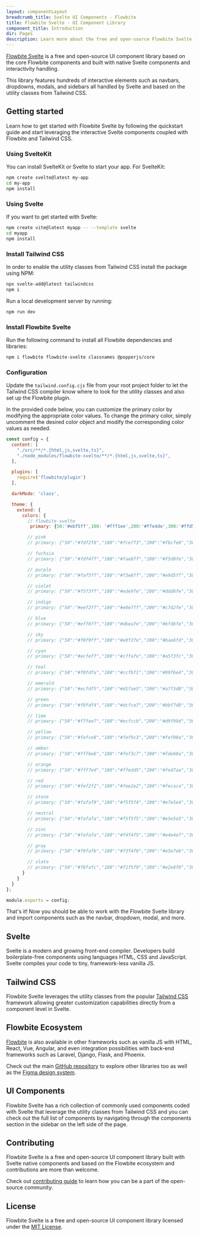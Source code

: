 ```yaml
---
layout: componentLayout
breadcrumb_title: Svelte UI Components - Flowbite
title: Flowbite Svelte - UI Component Library
component_title: Introduction
dir: Pages
description: Learn more about the free and open-source Flowbite Svelte UI components and start building modern web applications using native Svelte components based on Tailwind CSS
---
```



[Flowbite Svelte](https://github.com/themesberg/flowbite-svelte) is a free and open-source UI component library based on the core Flowbite components and built with native Svelte components and interactivity handling.

This library features hundreds of interactive elements such as navbars, dropdowns, modals, and sidebars all handled by Svelte and based on the utility classes from Tailwind CSS.

## Getting started

Learn how to get started with Flowbite Svelte by following the quickstart guide and start leveraging the interactive Svelte components coupled with Flowbite and Tailwind CSS.

### Using SvelteKit

You can install SvelteKit or Svelte to start your app. For SvelteKit:

```bash example
npm create svelte@latest my-app
cd my-app
npm install
```

### Using Svelte

If you want to get started with Svelte:

```bash
npm create vite@latest myapp -- --template svelte
cd myapp
npm install
```

### Install Tailwind CSS

In order to enable the utility classes from Tailwind CSS install the package using NPM:

```bash
npx svelte-add@latest tailwindcss
npm i
```

Run a local development server by running:

```bash
npm run dev
```

### Install Flowbite Svelte

Run the following command to install all Flowbite dependencies and libraries:

```sh
npm i flowbite flowbite-svelte classnames @popperjs/core
```

### Configuration

Update the `tailwind.config.cjs` file from your root project folder to let the Tailwind CSS compiler know where to look for the utility classes and also set up the Flowbite plugin.

In the provided code below, you can customize the primary color by modifying the appropriate color values. To change the primary color, simply uncomment the desired color object and modify the corresponding color values as needed.

```js
const config = {
  content: [
    "./src/**/*.{html,js,svelte,ts}",
    "./node_modules/flowbite-svelte/**/*.{html,js,svelte,ts}",
  ],

  plugins: [
    require('flowbite/plugin')
  ],

  darkMode: 'class',

  theme: {
    extend: {
      colors: {
        // flowbite-svelte
         primary: {50:'#ebf5ff',100: '#fff1ee',200:'#ffe4de',300:'#ffd5cc',400:'#ffbcad',500:'#fe795d',600:'#ef562f',700:'#eb4f27',800:'#d3330a',900:'#d3330a'}

        // pink
        // primary: {"50":"#fdf2f8","100":"#fce7f3","200":"#fbcfe8","300":"#f9a8d4","400":"#f472b6","500":"#ec4899","600":"#db2777","700":"#be185d","800":"#9d174d","900":"#831843"}

        // fuchsia
        // primary: {"50":"#fdf4ff","100":"#fae8ff","200":"#f5d0fe","300":"#f0abfc","400":"#e879f9","500":"#d946ef","600":"#c026d3","700":"#a21caf","800":"#86198f","900":"#701a75"}

        // purple
        // primary: {"50":"#faf5ff","100":"#f3e8ff","200":"#e9d5ff","300":"#d8b4fe","400":"#c084fc","500":"#a855f7","600":"#9333ea","700":"#7e22ce","800":"#6b21a8","900":"#581c87"}

        // violet
        // primary: {"50":"#f5f3ff","100":"#ede9fe","200":"#ddd6fe","300":"#c4b5fd","400":"#a78bfa","500":"#8b5cf6","600":"#7c3aed","700":"#6d28d9","800":"#5b21b6","900":"#4c1d95"}

        // indigo
        // primary: {"50":"#eef2ff","100":"#e0e7ff","200":"#c7d2fe","300":"#a5b4fc","400":"#818cf8","500":"#6366f1","600":"#4f46e5","700":"#4338ca","800":"#3730a3","900":"#312e81"}

        // blue
        // primary: {"50":"#eff6ff","100":"#dbeafe","200":"#bfdbfe","300":"#93c5fd","400":"#60a5fa","500":"#3b82f6","600":"#2563eb","700":"#1d4ed8","800":"#1e40af","900":"#1e3a8a"}

        // sky
        // primary: {"50":"#f0f9ff","100":"#e0f2fe","200":"#bae6fd","300":"#7dd3fc","400":"#38bdf8","500":"#0ea5e9","600":"#0284c7","700":"#0369a1","800":"#075985","900":"#0c4a6e"}

        // cyan
        // primary: {"50":"#ecfeff","100":"#cffafe","200":"#a5f3fc","300":"#67e8f9","400":"#22d3ee","500":"#06b6d4","600":"#0891b2","700":"#0e7490","800":"#155e75","900":"#164e63"}

        // teal
        // primary: {"50":"#f0fdfa","100":"#ccfbf1","200":"#99f6e4","300":"#5eead4","400":"#2dd4bf","500":"#14b8a6","600":"#0d9488","700":"#0f766e","800":"#115e59","900":"#134e4a"}

        // emerald
        // primary: {"50":"#ecfdf5","100":"#d1fae5","200":"#a7f3d0","300":"#6ee7b7","400":"#34d399","500":"#10b981","600":"#059669","700":"#047857","800":"#065f46","900":"#064e3b"}

        // green
        // primary: {"50":"#f0fdf4","100":"#dcfce7","200":"#bbf7d0","300":"#86efac","400":"#4ade80","500":"#22c55e","600":"#16a34a","700":"#15803d","800":"#166534","900":"#14532d"}

        // lime
        // primary: {"50":"#f7fee7","100":"#ecfccb","200":"#d9f99d","300":"#bef264","400":"#a3e635","500":"#84cc16","600":"#65a30d","700":"#4d7c0f","800":"#3f6212","900":"#365314"}

        // yellow
        // primary: {"50":"#fefce8","100":"#fef9c3","200":"#fef08a","300":"#fde047","400":"#facc15","500":"#eab308","600":"#ca8a04","700":"#a16207","800":"#854d0e","900":"#713f12"}

        // amber
        // primary: {"50":"#fffbeb","100":"#fef3c7","200":"#fde68a","300":"#fcd34d","400":"#fbbf24","500":"#f59e0b","600":"#d97706","700":"#b45309","800":"#92400e","900":"#78350f"}

        // orange
        // primary: {"50":"#fff7ed","100":"#ffedd5","200":"#fed7aa","300":"#fdba74","400":"#fb923c","500":"#f97316","600":"#ea580c","700":"#c2410c","800":"#9a3412","900":"#7c2d12"}

        // red
        // primary: {"50":"#fef2f2","100":"#fee2e2","200":"#fecaca","300":"#fca5a5","400":"#f87171","500":"#ef4444","600":"#dc2626","700":"#b91c1c","800":"#991b1b","900":"#7f1d1d"}

        // stone
        // primary: {"50":"#fafaf9","100":"#f5f5f4","200":"#e7e5e4","300":"#d6d3d1","400":"#a8a29e","500":"#78716c","600":"#57534e","700":"#44403c","800":"#292524","900":"#1c1917"}

        // neutral
        // primary: {"50":"#fafafa","100":"#f5f5f5","200":"#e5e5e5","300":"#d4d4d4","400":"#a3a3a3","500":"#737373","600":"#525252","700":"#404040","800":"#262626","900":"#171717"}

        // zinc
        // primary: {"50":"#fafafa","100":"#f4f4f5","200":"#e4e4e7","300":"#d4d4d8","400":"#a1a1aa","500":"#71717a","600":"#52525b","700":"#3f3f46","800":"#27272a","900":"#18181b"}

        // gray
        // primary: {"50":"#f9fafb","100":"#f3f4f6","200":"#e5e7eb","300":"#d1d5db","400":"#9ca3af","500":"#6b7280","600":"#4b5563","700":"#374151","800":"#1f2937","900":"#111827"}

        // slate
        // primary: {"50":"#f8fafc","100":"#f1f5f9","200":"#e2e8f0","300":"#cbd5e1","400":"#94a3b8","500":"#64748b","600":"#475569","700":"#334155","800":"#1e293b","900":"#0f172a"}
      }
    }
  }
};

module.exports = config;
```

That's it! Now you should be able to work with the Flowbite Svelte library and import components such as the navbar, dropdown, modal, and more.

## Svelte

Svelte is a modern and growing front-end compiler. Developers build boilerplate-free components using languages HTML, CSS and JavaScript. Svelte compiles your code to tiny, framework-less vanilla JS.

## Tailwind CSS

Flowbite Svelte leverages the utility classes from the popular [Tailwind CSS](https://tailwindcss.com) framework allowing greater customization capabilities directly from a component level in Svelte.

## Flowbite Ecosystem

[Flowbite](https://flowbite.com) is also available in other frameworks such as vanilla JS with HTML, React, Vue, Angular, and even integration possibilities with back-end frameworks such as Laravel, Django, Flask, and Phoenix.

Check out the main [GitHub repository](https://github.com/themesberg/flowbite) to explore other libraries too as well as the [Figma design system](https://flowbite.com/figma/).

## UI Components

Flowbite Svelte has a rich collection of commonly used components coded with Svelte that leverage the utility classes from Tailwind CSS and you can check out the full list of components by navigating through the components section in the sidebar on the left side of the page.

## Contributing

Flowbite Svelte is a free and open-source UI component library built with Svelte native components and based on the Flowbite ecosystem and contributions are more than welcome.

Check out [contributing guide](/docs/pages/how-to-contribute) to learn how you can be a part of the open-source community.

## License

Flowbite Svelte is a free and open-source UI component library licensed under the [MIT License](https://github.com/themesberg/flowbite-svelte/blob/main/LICENSE).


